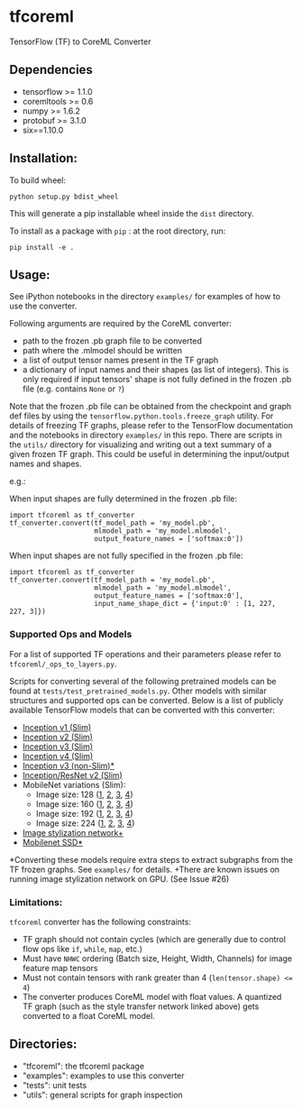 # tfcoreml
TensorFlow (TF) to CoreML Converter

Dependencies
-------------

- tensorflow >= 1.1.0
- coremltools >= 0.6
- numpy >= 1.6.2
- protobuf >= 3.1.0
- six==1.10.0

## Installation:

To build wheel:
```
python setup.py bdist_wheel
```

This will generate a pip installable wheel inside the `dist` directory. 

To install as a package with `pip` : at the root directory, run:
```
pip install -e .
```

## Usage:

See iPython notebooks in the directory `examples/` for examples of
how to use the converter.

Following arguments are required by the CoreML converter:
- path to the frozen .pb graph file to be converted
- path where the .mlmodel should be written
- a list of output tensor names present in the TF graph
- a dictionary of input names and their shapes (as list of integers). 
  This is only required if input tensors' shape is not fully defined in the frozen .pb file 
	(e.g. contains `None` or `?`)

Note that the frozen .pb file can be obtained from the checkpoint and graph def files
by using the `tensorflow.python.tools.freeze_graph` utility. 
For details of freezing TF graphs, please refer to the TensorFlow documentation and the notebooks in directory `examples/` in this repo.
There are scripts in the `utils/` directory for visualizing and writing out a text summary of a given frozen TF graph. This could be useful in determining the input/output names and shapes.  

e.g.:

When input shapes are fully determined in the frozen .pb file:
```
import tfcoreml as tf_converter
tf_converter.convert(tf_model_path = 'my_model.pb',
                     mlmodel_path = 'my_model.mlmodel',
                     output_feature_names = ['softmax:0'])					
```

When input shapes are not fully specified in the frozen .pb file:
```
import tfcoreml as tf_converter
tf_converter.convert(tf_model_path = 'my_model.pb',
                     mlmodel_path = 'my_model.mlmodel',
                     output_feature_names = ['softmax:0'],
                     input_name_shape_dict = {'input:0' : [1, 227, 227, 3]})
```


### Supported Ops and Models

For a list of supported TF operations and their parameters please refer to `tfcoreml/_ops_to_layers.py`. 

Scripts for converting several of the following pretrained models can be found at `tests/test_pretrained_models.py`. 
Other models with similar structures and supported ops can be converted. 
Below is a list of publicly available TensorFlow models that can be converted with this converter:

- [Inception v1 (Slim)](https://storage.googleapis.com/download.tensorflow.org/models/inception_v1_2016_08_28_frozen.pb.tar.gz)
- [Inception v2 (Slim)](https://storage.googleapis.com/download.tensorflow.org/models/inception_v2_2016_08_28_frozen.pb.tar.gz)
- [Inception v3 (Slim)](https://storage.googleapis.com/download.tensorflow.org/models/inception_v3_2016_08_28_frozen.pb.tar.gz)
- [Inception v4 (Slim)](https://storage.googleapis.com/download.tensorflow.org/models/inception_v4_2016_09_09_frozen.pb.tar.gz)
- [Inception v3 (non-Slim)*](https://storage.googleapis.com/download.tensorflow.org/models/inception_dec_2015.zip) 
- [Inception/ResNet v2 (Slim)](https://storage.googleapis.com/download.tensorflow.org/models/inception_resnet_v2_2016_08_30_frozen.pb.tar.gz)
- MobileNet variations (Slim):
  - Image size: 128 ([1](
                      https://storage.googleapis.com/download.tensorflow.org/models/mobilenet_v1_0.25_128_frozen.tgz), 
                      [2](
                      https://storage.googleapis.com/download.tensorflow.org/models/mobilenet_v1_0.50_128_frozen.tgz), 
                      [3](
                      https://storage.googleapis.com/download.tensorflow.org/models/mobilenet_v1_0.75_128_frozen.tgz), 
                      [4](
                      https://storage.googleapis.com/download.tensorflow.org/models/mobilenet_v1_1.0_128_frozen.tgz))
  - Image size: 160 ([1](
                      https://storage.googleapis.com/download.tensorflow.org/models/mobilenet_v1_0.25_160_frozen.tgz), 
                      [2](
                      https://storage.googleapis.com/download.tensorflow.org/models/mobilenet_v1_0.50_160_frozen.tgz), 
                      [3](
                      https://storage.googleapis.com/download.tensorflow.org/models/mobilenet_v1_0.75_160_frozen.tgz), 
                      [4](
                      https://storage.googleapis.com/download.tensorflow.org/models/mobilenet_v1_1.0_160_frozen.tgz))
  - Image size: 192 ([1](
                      https://storage.googleapis.com/download.tensorflow.org/models/mobilenet_v1_0.25_192_frozen.tgz), 
                      [2](
                      https://storage.googleapis.com/download.tensorflow.org/models/mobilenet_v1_0.50_192_frozen.tgz), 
                      [3](
                      https://storage.googleapis.com/download.tensorflow.org/models/mobilenet_v1_0.75_192_frozen.tgz), 
                      [4](
                      https://storage.googleapis.com/download.tensorflow.org/models/mobilenet_v1_1.0_192_frozen.tgz))
  - Image size: 224 ([1](
                      https://storage.googleapis.com/download.tensorflow.org/models/mobilenet_v1_0.25_224_frozen.tgz), 
                      [2](
                      https://storage.googleapis.com/download.tensorflow.org/models/mobilenet_v1_0.50_224_frozen.tgz), 
                      [3](
                      https://storage.googleapis.com/download.tensorflow.org/models/mobilenet_v1_0.75_224_frozen.tgz), 
                      [4](
                      https://storage.googleapis.com/download.tensorflow.org/models/mobilenet_v1_1.0_224_frozen.tgz))                                                                  
- [Image stylization network+](https://storage.googleapis.com/download.tensorflow.org/models/stylize_v1.zip)
- [Mobilenet SSD*](https://storage.googleapis.com/download.tensorflow.org/models/object_detection/ssd_mobilenet_v1_android_export.zip) 

*Converting these models require extra steps to extract subgraphs from the TF frozen graphs. See `examples/` for details. 
+There are known issues on running image stylization network on GPU. (See Issue #26)


### Limitations:

`tfcoreml` converter has the following constraints: 

- TF graph should not contain cycles (which are generally due to control flow ops like `if`, `while`, `map`, etc.)
- Must have `NHWC` ordering (Batch size, Height, Width, Channels) for image feature map tensors
- Must not contain tensors with rank greater than 4 (`len(tensor.shape) <= 4`)
- The converter produces CoreML model with float values. A quantized TF graph (such as the style transfer network linked above) gets converted to a float CoreML model. 

## Directories:
- "tfcoreml": the tfcoreml package
- "examples": examples to use this converter
- "tests": unit tests
- "utils": general scripts for graph inspection

